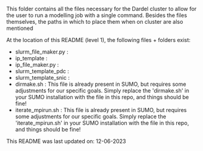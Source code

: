 This folder contains all the files necessary for the Dardel cluster to allow for the user to run a modelling job with a single command.
Besides the files themselves, the paths in which to place them when on cluster are also mentioned 

At the location of this README (level 1), the following files + folders exist:

- slurm_file_maker.py : 
- ip_template :
- ip_file_maker.py :
- slurm_template_pdc :
- slurm_template_snic :
- dirmake.sh : This file is already present in SUMO, but requires some adjustments for our specific goals. Simply replace the 'dirmake.sh' in your SUMO installation with the file in this repo, 
               and things should be fine!
- iterate_mpirun.sh : This file is already present in SUMO, but requires some adjustments for our specific goals. Simply replace the 'iterate_mpirun.sh' in your SUMO installation with the file in this repo, 
                      and things should be fine!

This README was last updated on: 12-06-2023
